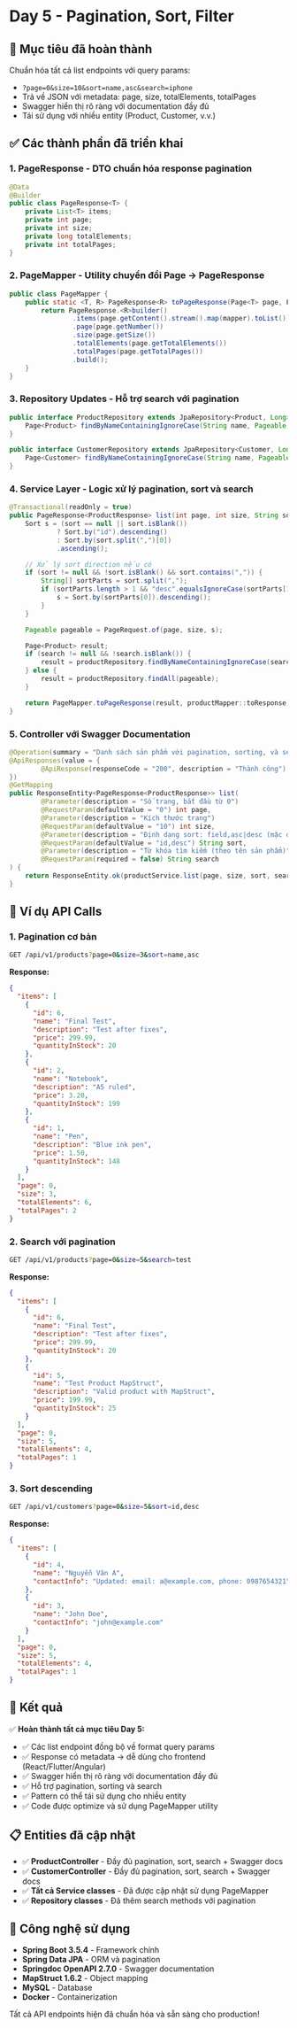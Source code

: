 # Day 5 - Pagination, Sort, Filter

## 🎯 Mục tiêu đã hoàn thành

Chuẩn hóa tất cả list endpoints với query params:
- `?page=0&size=10&sort=name,asc&search=iphone`
- Trả về JSON với metadata: page, size, totalElements, totalPages
- Swagger hiển thị rõ ràng với documentation đầy đủ
- Tái sử dụng với nhiều entity (Product, Customer, v.v.)

## ✅ Các thành phần đã triển khai

### 1. PageResponse<T> - DTO chuẩn hóa response pagination
```java
@Data
@Builder
public class PageResponse<T> {
    private List<T> items;
    private int page;
    private int size;
    private long totalElements;
    private int totalPages;
}
```

### 2. PageMapper - Utility chuyển đổi Page → PageResponse
```java
public class PageMapper {
    public static <T, R> PageResponse<R> toPageResponse(Page<T> page, Function<T, R> mapper) {
        return PageResponse.<R>builder()
                .items(page.getContent().stream().map(mapper).toList())
                .page(page.getNumber())
                .size(page.getSize())
                .totalElements(page.getTotalElements())
                .totalPages(page.getTotalPages())
                .build();
    }
}
```

### 3. Repository Updates - Hỗ trợ search với pagination
```java
public interface ProductRepository extends JpaRepository<Product, Long> {
    Page<Product> findByNameContainingIgnoreCase(String name, Pageable pageable);
}

public interface CustomerRepository extends JpaRepository<Customer, Long> {
    Page<Customer> findByNameContainingIgnoreCase(String name, Pageable pageable);
}
```

### 4. Service Layer - Logic xử lý pagination, sort và search
```java
@Transactional(readOnly = true)
public PageResponse<ProductResponse> list(int page, int size, String sort, String search) {
    Sort s = (sort == null || sort.isBlank())
            ? Sort.by("id").descending()
            : Sort.by(sort.split(",")[0])
            .ascending();

    // Xử lý sort direction nếu có
    if (sort != null && !sort.isBlank() && sort.contains(",")) {
        String[] sortParts = sort.split(",");
        if (sortParts.length > 1 && "desc".equalsIgnoreCase(sortParts[1])) {
            s = Sort.by(sortParts[0]).descending();
        }
    }

    Pageable pageable = PageRequest.of(page, size, s);

    Page<Product> result;
    if (search != null && !search.isBlank()) {
        result = productRepository.findByNameContainingIgnoreCase(search, pageable);
    } else {
        result = productRepository.findAll(pageable);
    }

    return PageMapper.toPageResponse(result, productMapper::toResponse);
}
```

### 5. Controller với Swagger Documentation
```java
@Operation(summary = "Danh sách sản phẩm với pagination, sorting, và search")
@ApiResponses(value = {
        @ApiResponse(responseCode = "200", description = "Thành công")
})
@GetMapping
public ResponseEntity<PageResponse<ProductResponse>> list(
        @Parameter(description = "Số trang, bắt đầu từ 0")
        @RequestParam(defaultValue = "0") int page,
        @Parameter(description = "Kích thước trang")
        @RequestParam(defaultValue = "10") int size,
        @Parameter(description = "Định dạng sort: field,asc|desc (mặc định id,desc)")
        @RequestParam(defaultValue = "id,desc") String sort,
        @Parameter(description = "Từ khóa tìm kiếm (theo tên sản phẩm)")
        @RequestParam(required = false) String search
) {
    return ResponseEntity.ok(productService.list(page, size, sort, search));
}
```

## 🧪 Ví dụ API Calls

### 1. Pagination cơ bản
```bash
GET /api/v1/products?page=0&size=3&sort=name,asc
```

**Response:**
```json
{
  "items": [
    {
      "id": 6,
      "name": "Final Test",
      "description": "Test after fixes",
      "price": 299.99,
      "quantityInStock": 20
    },
    {
      "id": 2,
      "name": "Notebook",
      "description": "A5 ruled",
      "price": 3.20,
      "quantityInStock": 199
    },
    {
      "id": 1,
      "name": "Pen",
      "description": "Blue ink pen",
      "price": 1.50,
      "quantityInStock": 148
    }
  ],
  "page": 0,
  "size": 3,
  "totalElements": 6,
  "totalPages": 2
}
```

### 2. Search với pagination
```bash
GET /api/v1/products?page=0&size=5&search=test
```

**Response:**
```json
{
  "items": [
    {
      "id": 6,
      "name": "Final Test",
      "description": "Test after fixes",
      "price": 299.99,
      "quantityInStock": 20
    },
    {
      "id": 5,
      "name": "Test Product MapStruct",
      "description": "Valid product with MapStruct",
      "price": 199.99,
      "quantityInStock": 25
    }
  ],
  "page": 0,
  "size": 5,
  "totalElements": 4,
  "totalPages": 1
}
```

### 3. Sort descending
```bash
GET /api/v1/customers?page=0&size=5&sort=id,desc
```

**Response:**
```json
{
  "items": [
    {
      "id": 4,
      "name": "Nguyễn Văn A",
      "contactInfo": "Updated: email: a@example.com, phone: 0987654321"
    },
    {
      "id": 3,
      "name": "John Doe",
      "contactInfo": "john@example.com"
    }
  ],
  "page": 0,
  "size": 5,
  "totalElements": 4,
  "totalPages": 1
}
```

## 🎉 Kết quả

✅ **Hoàn thành tất cả mục tiêu Day 5:**
- ✅ Các list endpoint đồng bộ về format query params
- ✅ Response có metadata → dễ dùng cho frontend (React/Flutter/Angular)
- ✅ Swagger hiển thị rõ ràng với documentation đầy đủ
- ✅ Hỗ trợ pagination, sorting và search
- ✅ Pattern có thể tái sử dụng cho nhiều entity
- ✅ Code được optimize và sử dụng PageMapper utility

## 📋 Entities đã cập nhật

- ✅ **ProductController** - Đầy đủ pagination, sort, search + Swagger docs
- ✅ **CustomerController** - Đầy đủ pagination, sort, search + Swagger docs
- ✅ **Tất cả Service classes** - Đã được cập nhật sử dụng PageMapper
- ✅ **Repository classes** - Đã thêm search methods với pagination

## 🚀 Công nghệ sử dụng

- **Spring Boot 3.5.4** - Framework chính
- **Spring Data JPA** - ORM và pagination
- **Springdoc OpenAPI 2.7.0** - Swagger documentation
- **MapStruct 1.6.2** - Object mapping
- **MySQL** - Database
- **Docker** - Containerization

Tất cả API endpoints hiện đã chuẩn hóa và sẵn sàng cho production!
